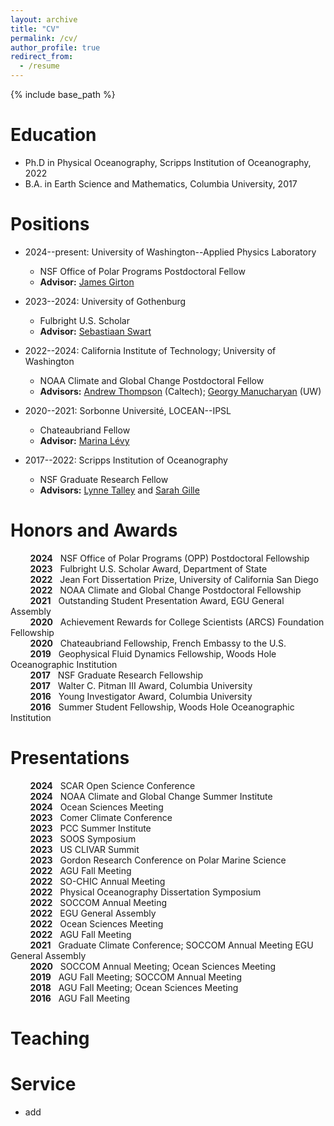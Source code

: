 ```yaml
---
layout: archive
title: "CV"
permalink: /cv/
author_profile: true
redirect_from:
  - /resume
---
```


{% include base_path %}

Education
======
* Ph.D in Physical Oceanography, Scripps Institution of Oceanography, 2022
* B.A. in Earth Science and Mathematics, Columbia University, 2017

Positions
======
* 2024--present: University of Washington--Applied Physics Laboratory
  * NSF Office of Polar Programs Postdoctoral Fellow
  * **Advisor:** [James Girton](https://www.apl.washington.edu/people/profile.php?last_name=Girton&first_name=James)

* 2023--2024: University of Gothenburg
  * Fulbright U.S. Scholar
  * **Advisor:** [Sebastiaan Swart](https://sebswart.com/)

* 2022--2024: California Institute of Technology; University of Washington
  * NOAA Climate and Global Change Postdoctoral Fellow
  * **Advisors:** [Andrew Thompson](https://web.gps.caltech.edu/~andrewt/) (Caltech); [Georgy Manucharyan](https://deep.ocean.washington.edu/) (UW)

* 2020--2021: Sorbonne Université, LOCEAN--IPSL
  * Chateaubriand Fellow
  * **Advisor:** [Marina Lévy](https://pagesperso.locean-ipsl.upmc.fr/marina/)

* 2017--2022: Scripps Institution of Oceanography
  * NSF Graduate Research Fellow
  * **Advisors:** [Lynne Talley](https://sam.ucsd.edu/talleyhome.html) and [Sarah Gille](https://pordlabs.ucsd.edu/sgille/)  

Honors and Awards
======
&nbsp;&nbsp;&nbsp;&nbsp;&nbsp;&nbsp;&nbsp;&nbsp;**2024** &nbsp;&nbsp;NSF Office of Polar Programs (OPP) Postdoctoral Fellowship<br>
&nbsp;&nbsp;&nbsp;&nbsp;&nbsp;&nbsp;&nbsp;&nbsp;**2023** &nbsp;&nbsp;Fulbright U.S. Scholar Award, Department of State<br>
&nbsp;&nbsp;&nbsp;&nbsp;&nbsp;&nbsp;&nbsp;&nbsp;**2022** &nbsp;&nbsp;Jean Fort Dissertation Prize, University of California San Diego<br>
&nbsp;&nbsp;&nbsp;&nbsp;&nbsp;&nbsp;&nbsp;&nbsp;**2022** &nbsp;&nbsp;NOAA Climate and Global Change Postdoctoral Fellowship<br>
&nbsp;&nbsp;&nbsp;&nbsp;&nbsp;&nbsp;&nbsp;&nbsp;**2021** &nbsp;&nbsp;Outstanding Student Presentation Award, EGU General Assembly<br>
&nbsp;&nbsp;&nbsp;&nbsp;&nbsp;&nbsp;&nbsp;&nbsp;**2020** &nbsp;&nbsp;Achievement Rewards for College Scientists (ARCS) Foundation Fellowship<br>
&nbsp;&nbsp;&nbsp;&nbsp;&nbsp;&nbsp;&nbsp;&nbsp;**2020** &nbsp;&nbsp;Chateaubriand Fellowship, French Embassy to the U.S.<br>
&nbsp;&nbsp;&nbsp;&nbsp;&nbsp;&nbsp;&nbsp;&nbsp;**2019** &nbsp;&nbsp;Geophysical Fluid Dynamics Fellowship, Woods Hole Oceanographic Institution<br>
&nbsp;&nbsp;&nbsp;&nbsp;&nbsp;&nbsp;&nbsp;&nbsp;**2017** &nbsp;&nbsp;NSF Graduate Research Fellowship<br>
&nbsp;&nbsp;&nbsp;&nbsp;&nbsp;&nbsp;&nbsp;&nbsp;**2017** &nbsp;&nbsp;Walter C. Pitman III Award, Columbia University<br>
&nbsp;&nbsp;&nbsp;&nbsp;&nbsp;&nbsp;&nbsp;&nbsp;**2016** &nbsp;&nbsp;Young Investigator Award, Columbia University<br>
&nbsp;&nbsp;&nbsp;&nbsp;&nbsp;&nbsp;&nbsp;&nbsp;**2016** &nbsp;&nbsp;Summer Student Fellowship, Woods Hole Oceanographic Institution
  
Presentations
======
&nbsp;&nbsp;&nbsp;&nbsp;&nbsp;&nbsp;&nbsp;&nbsp;**2024** &nbsp;&nbsp;SCAR Open Science Conference<br>
&nbsp;&nbsp;&nbsp;&nbsp;&nbsp;&nbsp;&nbsp;&nbsp;**2024** &nbsp;&nbsp;NOAA Climate and Global Change Summer Institute<br>
&nbsp;&nbsp;&nbsp;&nbsp;&nbsp;&nbsp;&nbsp;&nbsp;**2024** &nbsp;&nbsp;Ocean Sciences Meeting<br>
&nbsp;&nbsp;&nbsp;&nbsp;&nbsp;&nbsp;&nbsp;&nbsp;**2023** &nbsp;&nbsp;Comer Climate Conference<br>
&nbsp;&nbsp;&nbsp;&nbsp;&nbsp;&nbsp;&nbsp;&nbsp;**2023** &nbsp;&nbsp;PCC Summer Institute<br>
&nbsp;&nbsp;&nbsp;&nbsp;&nbsp;&nbsp;&nbsp;&nbsp;**2023** &nbsp;&nbsp;SOOS Symposium<br>
&nbsp;&nbsp;&nbsp;&nbsp;&nbsp;&nbsp;&nbsp;&nbsp;**2023** &nbsp;&nbsp;US CLIVAR Summit<br>
&nbsp;&nbsp;&nbsp;&nbsp;&nbsp;&nbsp;&nbsp;&nbsp;**2023** &nbsp;&nbsp;Gordon Research Conference on Polar Marine Science<br>
&nbsp;&nbsp;&nbsp;&nbsp;&nbsp;&nbsp;&nbsp;&nbsp;**2022** &nbsp;&nbsp;AGU Fall Meeting<br>
&nbsp;&nbsp;&nbsp;&nbsp;&nbsp;&nbsp;&nbsp;&nbsp;**2022** &nbsp;&nbsp;SO-CHIC Annual Meeting<br>
&nbsp;&nbsp;&nbsp;&nbsp;&nbsp;&nbsp;&nbsp;&nbsp;**2022** &nbsp;&nbsp;Physical Oceanography Dissertation Symposium<br>
&nbsp;&nbsp;&nbsp;&nbsp;&nbsp;&nbsp;&nbsp;&nbsp;**2022** &nbsp;&nbsp;SOCCOM Annual Meeting<br>
&nbsp;&nbsp;&nbsp;&nbsp;&nbsp;&nbsp;&nbsp;&nbsp;**2022** &nbsp;&nbsp;EGU General Assembly<br>
&nbsp;&nbsp;&nbsp;&nbsp;&nbsp;&nbsp;&nbsp;&nbsp;**2022** &nbsp;&nbsp;Ocean Sciences Meeting<br>
&nbsp;&nbsp;&nbsp;&nbsp;&nbsp;&nbsp;&nbsp;&nbsp;**2022** &nbsp;&nbsp;AGU Fall Meeting<br>
&nbsp;&nbsp;&nbsp;&nbsp;&nbsp;&nbsp;&nbsp;&nbsp;**2021** &nbsp;&nbsp;Graduate Climate Conference; SOCCOM Annual Meeting EGU General Assembly<br>
&nbsp;&nbsp;&nbsp;&nbsp;&nbsp;&nbsp;&nbsp;&nbsp;**2020** &nbsp;&nbsp;SOCCOM Annual Meeting; Ocean Sciences Meeting<br>
&nbsp;&nbsp;&nbsp;&nbsp;&nbsp;&nbsp;&nbsp;&nbsp;**2019** &nbsp;&nbsp;AGU Fall Meeting; SOCCOM Annual Meeting<br>
&nbsp;&nbsp;&nbsp;&nbsp;&nbsp;&nbsp;&nbsp;&nbsp;**2018** &nbsp;&nbsp;AGU Fall Meeting; Ocean Sciences Meeting<br>
&nbsp;&nbsp;&nbsp;&nbsp;&nbsp;&nbsp;&nbsp;&nbsp;**2016** &nbsp;&nbsp;AGU Fall Meeting<br>

Teaching
======

Service
======
* add

